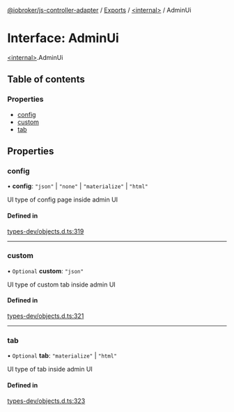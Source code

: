 [@iobroker/js-controller-adapter](../README.md) / [Exports](../modules.md) / [\<internal\>](../modules/internal_.md) / AdminUi

# Interface: AdminUi

[\<internal\>](../modules/internal_.md).AdminUi

## Table of contents

### Properties

- [config](internal_.AdminUi.md#config)
- [custom](internal_.AdminUi.md#custom)
- [tab](internal_.AdminUi.md#tab)

## Properties

### config

• **config**: ``"json"`` \| ``"none"`` \| ``"materialize"`` \| ``"html"``

UI type of config page inside admin UI

#### Defined in

[types-dev/objects.d.ts:319](https://github.com/ioBroker/ioBroker.js-controller/blob/1196b435/packages/types-dev/objects.d.ts#L319)

___

### custom

• `Optional` **custom**: ``"json"``

UI type of custom tab inside admin UI

#### Defined in

[types-dev/objects.d.ts:321](https://github.com/ioBroker/ioBroker.js-controller/blob/1196b435/packages/types-dev/objects.d.ts#L321)

___

### tab

• `Optional` **tab**: ``"materialize"`` \| ``"html"``

UI type of tab inside admin UI

#### Defined in

[types-dev/objects.d.ts:323](https://github.com/ioBroker/ioBroker.js-controller/blob/1196b435/packages/types-dev/objects.d.ts#L323)
